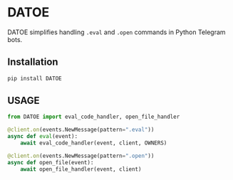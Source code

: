 # DATOE
DATOE simplifies handling `.eval` and `.open` commands in Python Telegram bots.

## Installation
```bash
pip install DATOE
```
## USAGE
```bot.py
from DATOE import eval_code_handler, open_file_handler

@client.on(events.NewMessage(pattern=".eval"))
async def eval(event):
    await eval_code_handler(event, client, OWNERS)

@client.on(events.NewMessage(pattern=".open"))
async def open_file(event):
    await open_file_handler(event, client)
```

